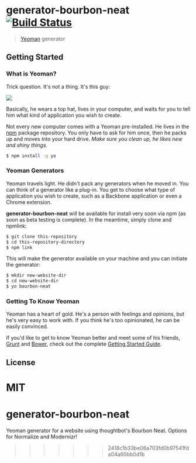 # generator-bourbon-neat [![Build Status](https://secure.travis-ci.org/drpuff/generator-bourbon-neat.png?branch=master)](https://travis-ci.org/drpuff/generator-bourbon-neat)

> [Yeoman](http://yeoman.io) generator


## Getting Started

### What is Yeoman?

Trick question. It's not a thing. It's this guy:

![](http://i.imgur.com/JHaAlBJ.png)

Basically, he wears a top hat, lives in your computer, and waits for you to tell him what kind of application you wish to create.

Not every new computer comes with a Yeoman pre-installed. He lives in the [npm](https://npmjs.org) package repository. You only have to ask for him once, then he packs up and moves into your hard drive. *Make sure you clean up, he likes new and shiny things.*

```bash
$ npm install -g yo
```

### Yeoman Generators

Yeoman travels light. He didn't pack any generators when he moved in. You can think of a generator like a plug-in. You get to choose what type of application you wish to create, such as a Backbone application or even a Chrome extension.

**generator-bourbon-neat** will be available for install very soon via npm (as soon as beta testing is complete). In the meantime, simply clone and npmlink:

```bash
$ git clone this-repository
$ cd this-repository-directory
$ npm link
```
This will make the generator available on your machine and you can initiate the generator:

```bash
$ mkdir new-website-dir
$ cd new-website-dir
$ yo bourbon-neat
```

<!-- To install generator-bourbon-neat from npm, run:

```bash
$ npm install -g generator-bourbon-neat
```

Finally, initiate the generator:

```bash
$ yo bourbon-neat
```
 -->
### Getting To Know Yeoman

Yeoman has a heart of gold. He's a person with feelings and opinions, but he's very easy to work with. If you think he's too opinionated, he can be easily convinced.

If you'd like to get to know Yeoman better and meet some of his friends, [Grunt](http://gruntjs.com) and [Bower](http://bower.io), check out the complete [Getting Started Guide](https://github.com/yeoman/yeoman/wiki/Getting-Started).


## License

MIT
=======
generator-bourbon-neat
======================

Yeoman generator for a website using thoughtbot's Bourbon Neat. Options for Normalize and Modernizr! 
>>>>>>> 2418c1b33be06a703fd0b97541fda04a60bb0d1b
